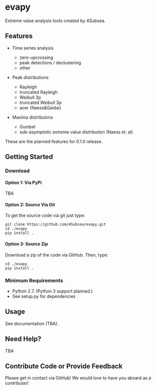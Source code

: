 # evapy
Extreme value analysis tools created by 4Subsea. 

## Features

-  Time series analysis

   -  zero-upcrossing
   -  peak detections / declustering
   -  other

- Peak distributions

    - Rayleigh
    - truncated Rayleigh
    - Weibull 3p
    - truncated Weibull 3p
    - acer (Naess&Gaidai)
    
- Maxima distribuions

    - Gumbel
    - sub-asymptotic extreme value distribution (Naess et. al)
    
These are the planned features for 0.1.0 release.

## Getting Started

### Download

#### Option 1: Via PyPi

TBA

#### Option 2: Source Via Git

To get the source code via git just type:

    git clone https://github.com/4Subsea/evapy.git
    cd ./evapy
    pip install .

#### Option 3: Source Zip

Download a zip of the code via GitHub. Then, type:

    cd ./evapy
    pip install .


### Minimum Requirements


-  Python 2.7. (Python 3 support planned.)
-  See setup.py for dependencies

## Usage


See documentation (TBA).

## Need Help?


TBA

## Contribute Code or Provide Feedback

Please get in contact via GitHub! We would love to have you aboard as a
contributer!
